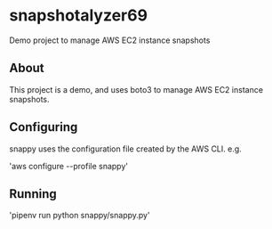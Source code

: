 # snapshotalyzer69

Demo project to manage AWS EC2 instance snapshots

## About

This project is a demo, and uses boto3 to manage AWS EC2 instance snapshots.

## Configuring

snappy uses the configuration file created by the AWS CLI. e.g.

'aws configure --profile snappy'

## Running

'pipenv run python snappy/snappy.py'
